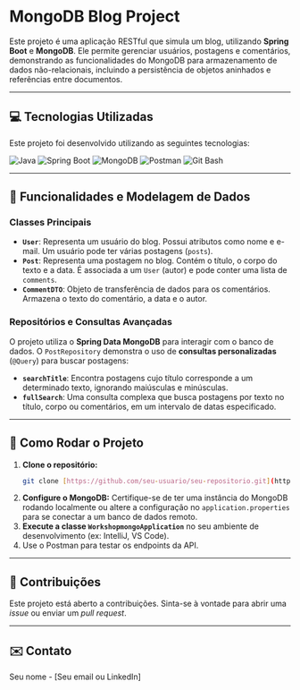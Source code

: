 # MongoDB Blog Project

Este projeto é uma aplicação RESTful que simula um blog, utilizando **Spring Boot** e **MongoDB**. Ele permite gerenciar usuários, postagens e comentários, demonstrando as funcionalidades do MongoDB para armazenamento de dados não-relacionais, incluindo a persistência de objetos aninhados e referências entre documentos.

---

## 💻 Tecnologias Utilizadas

Este projeto foi desenvolvido utilizando as seguintes tecnologias:

![Java](https://img.shields.io/badge/Java-ED8B00?style=for-the-badge&logo=openjdk&logoColor=white)
![Spring Boot](https://img.shields.io/badge/Spring_Boot-F2F4F9?style=for-the-badge&logo=spring-boot)
![MongoDB](https://img.shields.io/badge/MongoDB-4EA94B?style=for-the-badge&logo=mongodb&logoColor=white)
![Postman](https://img.shields.io/badge/Postman-FF6C37?style=for-the-badge&logo=postman&logoColor=white)
![Git Bash](https://img.shields.io/badge/Git%20Bash-F05032?style=for-the-badge&logo=git&logoColor=white)

---

## 🔑 Funcionalidades e Modelagem de Dados

### Classes Principais

* **`User`**: Representa um usuário do blog. Possui atributos como nome e e-mail. Um usuário pode ter várias postagens (`posts`).
* **`Post`**: Representa uma postagem no blog. Contém o título, o corpo do texto e a data. É associada a um `User` (autor) e pode conter uma lista de `comments`.
* **`CommentDTO`**: Objeto de transferência de dados para os comentários. Armazena o texto do comentário, a data e o autor.

### Repositórios e Consultas Avançadas

O projeto utiliza o **Spring Data MongoDB** para interagir com o banco de dados. O `PostRepository` demonstra o uso de **consultas personalizadas** (`@Query`) para buscar postagens:

* **`searchTitle`**: Encontra postagens cujo título corresponde a um determinado texto, ignorando maiúsculas e minúsculas.
* **`fullSearch`**: Uma consulta complexa que busca postagens por texto no título, corpo ou comentários, em um intervalo de datas especificado.

---

## 📁 Como Rodar o Projeto

1.  **Clone o repositório:**
    ```bash
    git clone [https://github.com/seu-usuario/seu-repositorio.git](https://github.com/seu-usuario/seu-repositorio.git)
    ```
2.  **Configure o MongoDB:** Certifique-se de ter uma instância do MongoDB rodando localmente ou altere a configuração no `application.properties` para se conectar a um banco de dados remoto.
3.  **Execute a classe `WorkshopmongoApplication`** no seu ambiente de desenvolvimento (ex: IntelliJ, VS Code).
4.  Use o Postman para testar os endpoints da API.

---

## 🤝 Contribuições

Este projeto está aberto a contribuições. Sinta-se à vontade para abrir uma *issue* ou enviar um *pull request*.

---

## ✉️ Contato

Seu nome - [Seu email ou LinkedIn]
